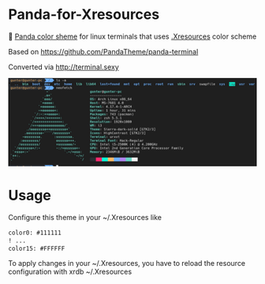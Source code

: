 # Panda-for-Xresources
🐼 [Panda color sheme](https://github.com/PandaTheme) for linux terminals that uses [.Xresources](https://wiki.archlinux.org/index.php/x_resources) color scheme 

Based on https://github.com/PandaTheme/panda-terminal

Converted via http://terminal.sexy

![Screenshot](https://raw.githubusercontent.com/SuddenGunter/Panda-for-Xresources/master/panda_colors.jpg)

# Usage

Configure this theme in your ~/.Xresources like

```
color0: #111111
! ...
color15: #FFFFFF
```

To apply changes in your ~/.Xresources, you have to reload the resource configuration with xrdb ~/.Xresources
